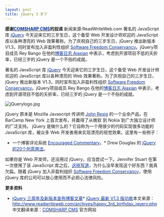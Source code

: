 ```yaml
---
layout: post
title: jQuery 3 岁了
---
```

**感谢[<span style="color: #002c99;">COMSHARP CMS</span>](http://www.comsharp.com/)的投递**
新闻来源:ReadWriteWeb.com
著名的 JavaScript 库 [<span style="color: #002c99;">jQuery</span>](http://jquery.com/)&nbsp;今天迎来它的三岁生日，这个备受 Web 开发设计师欢迎的 JavaScript 库以各种漂亮的 Web 效果著称。为了庆祝自己的三岁生日，jQuery 推出新版本 V1.3，同时宣布加入非盈利性组织 [<span style="color: #002c99;">Software Freedom Conservancy</span>](http://conservancy.softwarefreedom.org/)。jQuery项目成员 Rey Bango 在他的[<span style="color: #002c99;">博客日志 Ajaxian</span>](http://ajaxian.com/archives/happy-birthday-jquery-v13-is-released) 中表示，考虑到开源项目不低的夭折率，已经三岁的 jQuery 是一个不俗的成就。

著名的 JavaScript 库 [<span style="color: #002c99;">jQuery</span>](http://jquery.com/) 今天迎来它的三岁生日，这个备受 Web 开发设计师欢迎的 JavaScript 库以各种漂亮的 Web 效果著称。为了庆祝自己的三岁生日，jQuery 推出新版本 V1.3，同时宣布加入非盈利性组织 [<span style="color: #002c99;">Software Freedom Conservancy</span>](http://conservancy.softwarefreedom.org/)。jQuery项目成员 Rey Bango 在他的[<span style="color: #002c99;">博客日志 Ajaxian</span>](http://ajaxian.com/archives/happy-birthday-jquery-v13-is-released) 中表示，考虑到开源项目不低的夭折率，已经三岁的 jQuery 是一个不俗的成就。

![jQuerylogo.jpg](http://img.cnbeta.com/newsimg/090115/13515301766488251.jpg)

jQuery 原本是 Mozilla Javascript 传讲师 [<span style="color: #002c99;">John Resig</span>](http://ejohn.org/blog/) 的一个业余产品，在 BarCamp New York 上首次发布，并赢得了从微软 到 Nokia 到广大独立设计师的广泛支持。
jQuery 是做什么的？它自称为一个用很少的代码实现很多功能的 JavaScript 库，被众多 Web 开发者用来实现漂亮的视觉效果。这里有一些例子：

<div class="asset-more">

*   一个博客评论系统 [<span style="color: #002c99;">Encouraged Commentary</span>](http://www.readwriteweb.com/archives/encouraged_commentary_conversational_comments.php)。*   Drew Douglas 的 [<span style="color: #002c99;">jQuery 的20个创意用法</span>](http://nettuts.com/articles/web-roundups/the-20-most-practical-and-creative-uses-of-jquery/)。
</div>

如果你是 Web 开发师，还没用过 jQuery，应当尝试一下。Jennifer Stuart 在第一次使用了该 JavaScript 库之后，[<span style="color: #002c99;">这样写道</span>](http://www.scriptygoddess.com/archives/2008/05/03/phone-number-validation-with-jquery/)，为什么没早发现这个好东西？我真欠扁。随着 jQuery 加入非盈利组织 [<span style="color: #002c99;">Software Freedom Conservancy</span>](http://conservancy.softwarefreedom.org/)，使用 jQuery 库的公司可以放心使用而不必担心法律风险。

**更多资料**

*   [<span style="color: #002c99;">jQuery 三周年及新版本宣布博客文章</span>](http://ajaxian.com/archives/happy-birthday-jquery-v13-is-released)*   [<span style="color: #002c99;">jQuery 最新 V1.3 版功能</span>](http://docs.jquery.com/Release:jQuery_1.3)本文来源：[<span style="color: #002c99;">http://www.readwriteweb.com/archives/happy_3rd_birthday_jquery.php</span>](http://www.readwriteweb.com/archives/happy_3rd_birthday_jquery.php)
中文翻译来源：[<span style="color: #002c99;">COMSHARP CMS</span>](http://www.comsharp.com/) 官方网站
